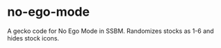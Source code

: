 # no-ego-mode
A gecko code for No Ego Mode in SSBM. Randomizes stocks as 1-6 and hides stock icons.
